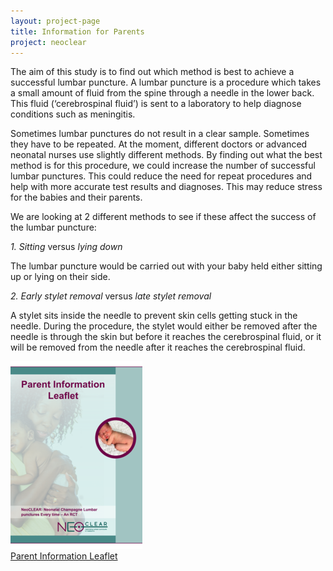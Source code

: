 ```yaml
---
layout: project-page
title: Information for Parents
project: neoclear
---
```



<p>The aim of this study is to find out which method is best to achieve a successful lumbar puncture. A lumbar puncture is a procedure which takes a small amount of fluid from the spine through a needle in the lower back. This fluid (‘cerebrospinal fluid’) is sent to a laboratory to help diagnose conditions such as meningitis.</p>

<p>Sometimes lumbar punctures do not result in a clear sample. Sometimes they have to be repeated. At the moment, different doctors or advanced neonatal nurses use slightly different methods. By finding out what the best method is for this procedure, we could increase the number of successful lumbar punctures. This could reduce the need for repeat procedures and help with more accurate test results and diagnoses. This may reduce stress for the babies and their parents.</p>

<p>We are looking at 2 different methods to see if these affect the success of the lumbar puncture:</p>

<p><em>1. Sitting </em>versus <em>lying down </em></p>

<p>The lumbar puncture would be carried out with your baby held either sitting up or lying on their side.</p>

<p><em>2. Early stylet removal </em>versus <em>late stylet removal </em></p>

<p>A stylet sits inside the needle to prevent skin cells getting stuck in the needle. During the procedure, the stylet would either be removed after the needle is through the skin but before it reaches the cerebrospinal fluid, or it will be removed from the needle after it reaches the cerebrospinal fluid.</p>

<p class="u-text-align--center">
<a href="/downloads/files/neoclear/parents/NeoCLEAR%20PIL%20v1%20-%2028-Mar-2018.pdf" type="application/pdf" class="thumbnail  thumbnail--medium"><img src="/downloads/thumbs/1877/medium-NeoCLEAR%20PIL%20v1%20-%2028-Mar-2018.png" alt=""></a>
<br>
<a href="/downloads/files/neoclear/parents/NeoCLEAR%20PIL%20v1%20-%2028-Mar-2018.pdf" type="application/pdf">Parent Information Leaflet</a>
</p>
